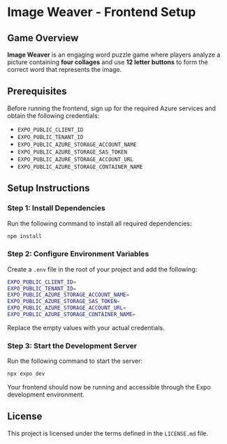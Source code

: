 # Image Weaver - Frontend Setup

## Game Overview

**Image Weaver** is an engaging word puzzle game where players analyze a picture containing **four collages** and use **12 letter buttons** to form the correct word that represents the image.


## Prerequisites
Before running the frontend, sign up for the required Azure services and obtain the following credentials:

- `EXPO_PUBLIC_CLIENT_ID`
- `EXPO_PUBLIC_TENANT_ID`
- `EXPO_PUBLIC_AZURE_STORAGE_ACCOUNT_NAME`
- `EXPO_PUBLIC_AZURE_STORAGE_SAS_TOKEN`
- `EXPO_PUBLIC_AZURE_STORAGE_ACCOUNT_URL`
- `EXPO_PUBLIC_AZURE_STORAGE_CONTAINER_NAME`

## Setup Instructions

### Step 1: Install Dependencies

Run the following command to install all required dependencies:

```sh
npm install
```

### Step 2: Configure Environment Variables

Create a `.env` file in the root of your project and add the following:

```sh
EXPO_PUBLIC_CLIENT_ID=
EXPO_PUBLIC_TENANT_ID=
EXPO_PUBLIC_AZURE_STORAGE_ACCOUNT_NAME=
EXPO_PUBLIC_AZURE_STORAGE_SAS_TOKEN=
EXPO_PUBLIC_AZURE_STORAGE_ACCOUNT_URL=
EXPO_PUBLIC_AZURE_STORAGE_CONTAINER_NAME=
```

Replace the empty values with your actual credentials.

### Step 3: Start the Development Server

Run the following command to start the server:

```sh
npx expo dev
```

Your frontend should now be running and accessible through the Expo development environment.

## License
This project is licensed under the terms defined in the `LICENSE.md` file.

